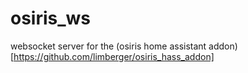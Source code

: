 # osiris_ws

websocket server for the (osiris home assistant addon)[https://github.com/limberger/osiris_hass_addon]
